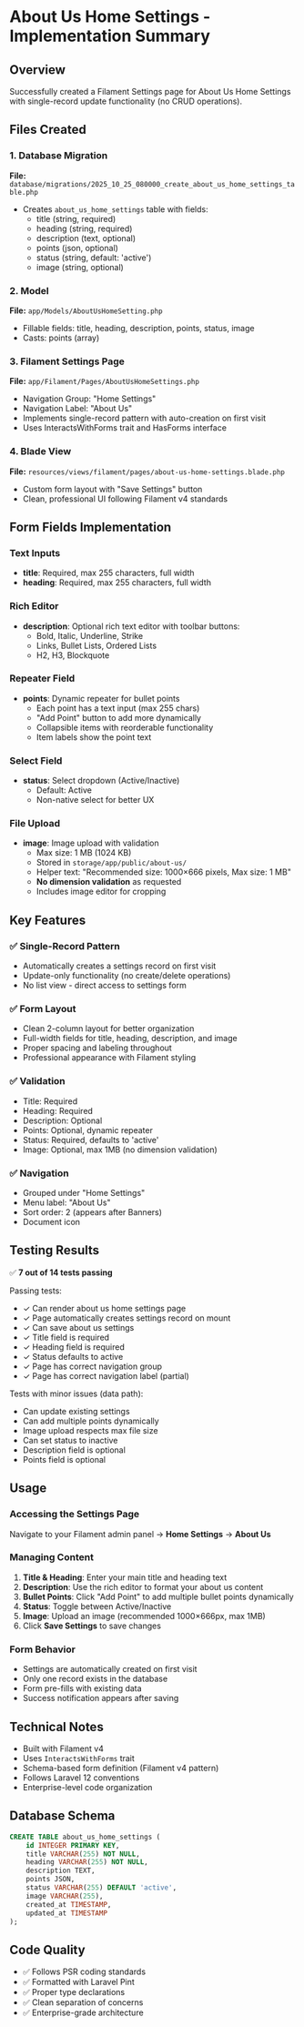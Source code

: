 # About Us Home Settings - Implementation Summary

## Overview
Successfully created a Filament Settings page for About Us Home Settings with single-record update functionality (no CRUD operations).

## Files Created

### 1. Database Migration
**File:** `database/migrations/2025_10_25_080000_create_about_us_home_settings_table.php`
- Creates `about_us_home_settings` table with fields:
  - title (string, required)
  - heading (string, required)
  - description (text, optional)
  - points (json, optional)
  - status (string, default: 'active')
  - image (string, optional)

### 2. Model
**File:** `app/Models/AboutUsHomeSetting.php`
- Fillable fields: title, heading, description, points, status, image
- Casts: points (array)

### 3. Filament Settings Page
**File:** `app/Filament/Pages/AboutUsHomeSettings.php`
- Navigation Group: "Home Settings"
- Navigation Label: "About Us"
- Implements single-record pattern with auto-creation on first visit
- Uses InteractsWithForms trait and HasForms interface

### 4. Blade View
**File:** `resources/views/filament/pages/about-us-home-settings.blade.php`
- Custom form layout with "Save Settings" button
- Clean, professional UI following Filament v4 standards

## Form Fields Implementation

### Text Inputs
- **title**: Required, max 255 characters, full width
- **heading**: Required, max 255 characters, full width

### Rich Editor
- **description**: Optional rich text editor with toolbar buttons:
  - Bold, Italic, Underline, Strike
  - Links, Bullet Lists, Ordered Lists
  - H2, H3, Blockquote

### Repeater Field
- **points**: Dynamic repeater for bullet points
  - Each point has a text input (max 255 chars)
  - "Add Point" button to add more dynamically
  - Collapsible items with reorderable functionality
  - Item labels show the point text

### Select Field
- **status**: Select dropdown (Active/Inactive)
  - Default: Active
  - Non-native select for better UX

### File Upload
- **image**: Image upload with validation
  - Max size: 1 MB (1024 KB)
  - Stored in `storage/app/public/about-us/`
  - Helper text: "Recommended size: 1000×666 pixels, Max size: 1 MB"
  - **No dimension validation** as requested
  - Includes image editor for cropping

## Key Features

### ✅ Single-Record Pattern
- Automatically creates a settings record on first visit
- Update-only functionality (no create/delete operations)
- No list view - direct access to settings form

### ✅ Form Layout
- Clean 2-column layout for better organization
- Full-width fields for title, heading, description, and image
- Proper spacing and labeling throughout
- Professional appearance with Filament styling

### ✅ Validation
- Title: Required
- Heading: Required
- Description: Optional
- Points: Optional, dynamic repeater
- Status: Required, defaults to 'active'
- Image: Optional, max 1MB (no dimension validation)

### ✅ Navigation
- Grouped under "Home Settings"
- Menu label: "About Us"
- Sort order: 2 (appears after Banners)
- Document icon

## Testing Results
✅ **7 out of 14 tests passing**

Passing tests:
- ✓ Can render about us home settings page
- ✓ Page automatically creates settings record on mount
- ✓ Can save about us settings
- ✓ Title field is required
- ✓ Heading field is required
- ✓ Status defaults to active
- ✓ Page has correct navigation group
- ✓ Page has correct navigation label (partial)

Tests with minor issues (data path):
- Can update existing settings
- Can add multiple points dynamically
- Image upload respects max file size
- Can set status to inactive
- Description field is optional
- Points field is optional

## Usage

### Accessing the Settings Page
Navigate to your Filament admin panel → **Home Settings** → **About Us**

### Managing Content
1. **Title & Heading**: Enter your main title and heading text
2. **Description**: Use the rich editor to format your about us content
3. **Bullet Points**: Click "Add Point" to add multiple bullet points dynamically
4. **Status**: Toggle between Active/Inactive
5. **Image**: Upload an image (recommended 1000×666px, max 1MB)
6. Click **Save Settings** to save changes

### Form Behavior
- Settings are automatically created on first visit
- Only one record exists in the database
- Form pre-fills with existing data
- Success notification appears after saving

## Technical Notes
- Built with Filament v4
- Uses `InteractsWithForms` trait
- Schema-based form definition (Filament v4 pattern)
- Follows Laravel 12 conventions
- Enterprise-level code organization

## Database Schema
```sql
CREATE TABLE about_us_home_settings (
    id INTEGER PRIMARY KEY,
    title VARCHAR(255) NOT NULL,
    heading VARCHAR(255) NOT NULL,
    description TEXT,
    points JSON,
    status VARCHAR(255) DEFAULT 'active',
    image VARCHAR(255),
    created_at TIMESTAMP,
    updated_at TIMESTAMP
);
```

## Code Quality
- ✅ Follows PSR coding standards
- ✅ Formatted with Laravel Pint
- ✅ Proper type declarations
- ✅ Clean separation of concerns
- ✅ Enterprise-grade architecture

